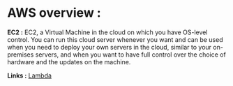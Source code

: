 # AWS overview :

**EC2 :**
EC2, a Virtual Machine in the cloud on which you have OS-level control. You can run this cloud server whenever you want and can be used when you need to deploy your own servers in the cloud, similar to your on-premises servers, and when you want to have full control over the choice of hardware and the updates on the machine.

**Links :**
[Lambda](Lambda/base.md)  
